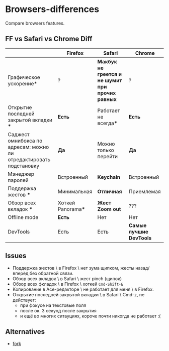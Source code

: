 # Browsers-differences
Compare browsers features.

## FF vs Safari vs Chrome Diff


|       | Firefox | Safari | Chrome |
| ----- | ------- | ------ | ------ |
| Графическое ускорение* | ? | <b>Макбук не греется и не шумит при прочих равных</b> | ? |
| Открытие последней закрытой вкладки <b>*</b> | **Есть** | Работает не всегда<b>*</b> | **Есть** |
| Саджест омнибокса по адресам: можно ли отредактировать подстановку | **Да** | Можно только перейти | **Да** |
| Мэнеджер паролей | Встроенный | <b>Keychain</b> | Встроенный |
| Поддержка жестов <b>*</b> | Минимальная | <b>Отличная</b> | Приемлемая |
| Обзор всех вкладок <b>*</b> | Хоткей Panorama<b>*</b> | <b>Жест Zoom out</b> | ??? |
| Offline mode | <b>Есть</b> | Нет | Нет |
| DevTools | Есть | Есть | <b>Самые лучшие DevTools</b> |

## Issues
* Поддержка жестов \\ в Firefox \\ нет зума щипком, жесты назад/вперёд без обратной связи.
* Обзор всех вкладок \\ в Safari \\ жест pinch (щипок)
* Обзор всех фкладок \\ в Firefox \\ хоткей `Cmd-Shift-E`
* Копирование в Ace-редакторе \\ не работает для меня \\ в Firefox.
* Открытие последней закрытой вкладки \\ в Safari \\ Cmd-z, не действует:
  * при фокусе на текстовые поля
  * после ок. 3 секунд после закрытия
  * и ещё во многих ситауциях, короче почти никогда не работает :(

## Alternatives
* [fork](https://github.com/hjri/Browsers-differences)
